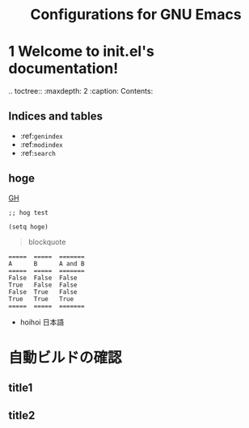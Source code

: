 <div style="text-align: center; font-size:200%; font-weight:bold;margin-botom:1em;">
Configurations for GNU Emacs
</div>

# 1 Welcome to init.el's documentation!

.. toctree::
   :maxdepth: 2
   :caption: Contents:



## Indices and tables

* :ref:`genindex`
* :ref:`modindex`
* :ref:`search`


## hoge

[GH](http://gospel-haiku.com)

``` emacs-lisp
;; hog test

(setq hoge)

```

> blockquote

```eval_rst
=====  =====  =======
A      B      A and B
=====  =====  =======
False  False  False
True   False  False
False  True   False
True   True   True
=====  =====  =======
```

* <i class="fa fa-exclamation-triangle" aria-hidden="true"></i> hoihoi 日本語

# 自動ビルドの確認

## title1

## title2
